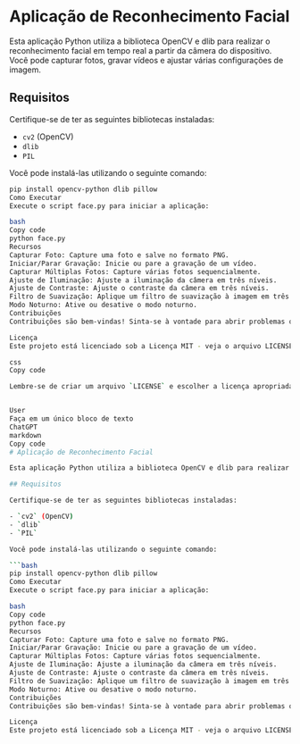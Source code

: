 # Aplicação de Reconhecimento Facial

Esta aplicação Python utiliza a biblioteca OpenCV e dlib para realizar o reconhecimento facial em tempo real a partir da câmera do dispositivo. Você pode capturar fotos, gravar vídeos e ajustar várias configurações de imagem.

## Requisitos

Certifique-se de ter as seguintes bibliotecas instaladas:

- `cv2` (OpenCV)
- `dlib`
- `PIL`

Você pode instalá-las utilizando o seguinte comando:

```bash
pip install opencv-python dlib pillow
Como Executar
Execute o script face.py para iniciar a aplicação:

bash
Copy code
python face.py
Recursos
Capturar Foto: Capture uma foto e salve no formato PNG.
Iniciar/Parar Gravação: Inicie ou pare a gravação de um vídeo.
Capturar Múltiplas Fotos: Capture várias fotos sequencialmente.
Ajuste de Iluminação: Ajuste a iluminação da câmera em três níveis.
Ajuste de Contraste: Ajuste o contraste da câmera em três níveis.
Filtro de Suavização: Aplique um filtro de suavização à imagem em três níveis.
Modo Noturno: Ative ou desative o modo noturno.
Contribuições
Contribuições são bem-vindas! Sinta-se à vontade para abrir problemas ou enviar pull requests.

Licença
Este projeto está licenciado sob a Licença MIT - veja o arquivo LICENSE para detalhes.

css
Copy code

Lembre-se de criar um arquivo `LICENSE` e escolher a licença apropriada para o seu projeto.


User
Faça em um único bloco de texto
ChatGPT
markdown
Copy code
# Aplicação de Reconhecimento Facial

Esta aplicação Python utiliza a biblioteca OpenCV e dlib para realizar o reconhecimento facial em tempo real a partir da câmera do dispositivo. Você pode capturar fotos, gravar vídeos e ajustar várias configurações de imagem.

## Requisitos

Certifique-se de ter as seguintes bibliotecas instaladas:

- `cv2` (OpenCV)
- `dlib`
- `PIL`

Você pode instalá-las utilizando o seguinte comando:

```bash
pip install opencv-python dlib pillow
Como Executar
Execute o script face.py para iniciar a aplicação:

bash
Copy code
python face.py
Recursos
Capturar Foto: Capture uma foto e salve no formato PNG.
Iniciar/Parar Gravação: Inicie ou pare a gravação de um vídeo.
Capturar Múltiplas Fotos: Capture várias fotos sequencialmente.
Ajuste de Iluminação: Ajuste a iluminação da câmera em três níveis.
Ajuste de Contraste: Ajuste o contraste da câmera em três níveis.
Filtro de Suavização: Aplique um filtro de suavização à imagem em três níveis.
Modo Noturno: Ative ou desative o modo noturno.
Contribuições
Contribuições são bem-vindas! Sinta-se à vontade para abrir problemas ou enviar pull requests.

Licença
Este projeto está licenciado sob a Licença MIT - veja o arquivo LICENSE para detalhes.
